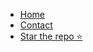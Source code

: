 * [Home](/)
* [Contact](/Contact.md)
* [Star the repo ⭐](https://github.com/shubham72-73/30DaysOfJavaScript)
